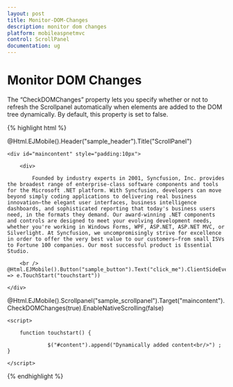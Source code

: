```yaml
---
layout: post
title: Monitor-DOM-Changes
description: monitor dom changes
platform: mobileaspnetmvc
control: ScrollPanel
documentation: ug
---
```


# Monitor DOM Changes

The “CheckDOMChanges” property lets you specify whether or not to refresh the Scrollpanel automatically when elements are added to the DOM tree dynamically. By default, this property is set to false. 

{% highlight html %}

@Html.EJMobile().Header("sample_header").Title("ScrollPanel")

    <div id="maincontent" style="padding:10px">

        <div>

            Founded by industry experts in 2001, Syncfusion, Inc. provides the broadest range of enterprise-class software components and tools for the Microsoft .NET platform. With Syncfusion, developers can move beyond simply coding applications to delivering real business innovation—the elegant user interfaces, business intelligence dashboards, and sophisticated reporting that today's business users need, in the formats they demand. Our award-winning .NET components and controls are designed to meet your evolving development needs, whether you're working in Windows Forms, WPF, ASP.NET, ASP.NET MVC, or Silverlight. At Syncfusion, we uncompromisingly strive for excellence in order to offer the very best value to our customers—from small ISVs to Fortune 100 companies. Our most successful product is Essential Studio.

        <br />                          @Html.EJMobile().Button("sample_button").Text("click_me").ClientSideEvents(e => e.TouchStart("touchstart"))

</div>

    </div>

  @Html.EJMobile().Scrollpanel("sample_scrollpanel").Target("maincontent").CheckDOMChanges(true).EnableNativeScrolling(false)



    <script>

        function touchstart() {

                 $("#content").append("Dynamically added content<br/>") ;  }

    </script>


{% endhighlight %}


